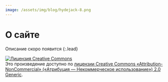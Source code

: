 ```yaml
---
image: /assets/img/blog/hydejack-8.png
---
```


# О сайте

Описание скоро появится
{:.lead}



<a rel="license" href="http://creativecommons.org/licenses/by-nc/2.0/"><img alt="Лицензия Creative Commons" style="border-width:0" src="https://i.creativecommons.org/l/by-nc/2.0/80x15.png" /></a><br />Это произведение доступно по <a rel="license" href="http://creativecommons.org/licenses/by-nc/2.0/">лицензии Creative Commons «Attribution-NonCommercial» («Атрибуция — Некоммерческое использование») 2.0 Generic</a>.
